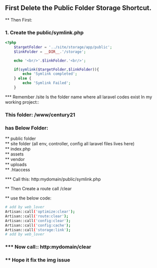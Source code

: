 ## First Delete the Public Folder Storage Shortcut.

** Then First:

### 1. Create the public/symlink.php

```php
<?php
    $targetFolder = '../site/storage/app/public';
    $linkFolder = __DIR__.'/storage';

    echo '<br/>'.$linkFolder.'<br/>';

    if(symlink($targetFolder,$linkFolder)){
        echo 'Symlink completed';
    } else {
        echo 'Symlink Failed';
    }

 ```

 *** Remember /site Is the folder name where all laravel codes exist
 In my working project::

 ### This folder: /www/century21

 ### has Below Folder:

 ** public folder  
 ** site folder (all env, controller, config all laravel files lives here)  
 ** index.php  
 ** assets  
 ** vendor  
 ** uploads  
 ** .htaccess  


 *** Call this: http:mydomain/public/symlink.php

 ** Then Create a route call /clear

 ** use the below code:

 ```bash
# add by web_lover
Artisan::call('optimize:clear');
Artisan::call('route:clear');
Artisan::call('config:clear');
Artisan::call('config:cache');
Artisan::call('storage:link');
# add by web_lover

 ```

### *** Now call:: http:mydomain/clear

### ** Hope it fix the img issue
